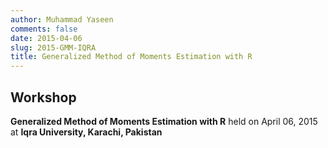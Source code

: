 ```yaml
---
author: Muhammad Yaseen
comments: false
date: 2015-04-06
slug: 2015-GMM-IQRA
title: Generalized Method of Moments Estimation with R
---
```


## Workshop

**Generalized Method of Moments Estimation with R** held on April 06, 2015 at **Iqra University, Karachi, Pakistan**